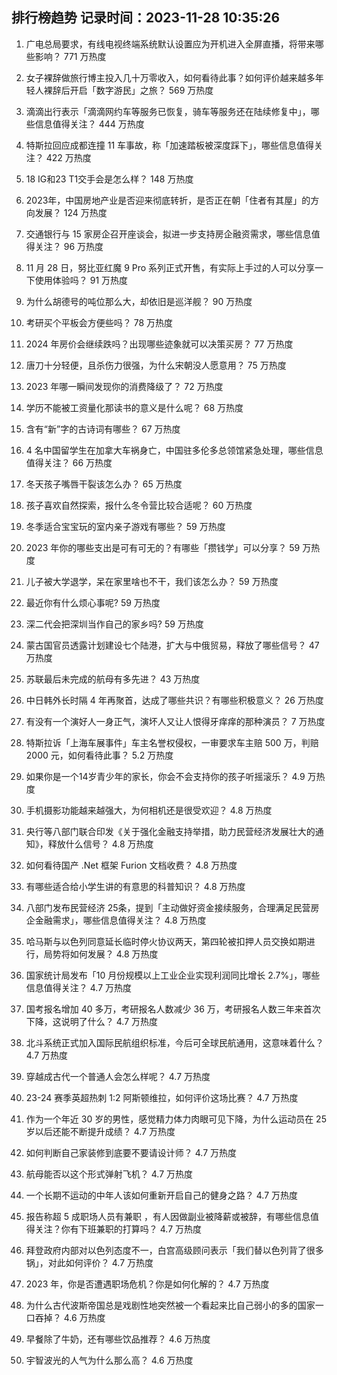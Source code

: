 
## 排行榜趋势 记录时间：2023-11-28 10:35:26
  
  1. 广电总局要求，有线电视终端系统默认设置应为开机进入全屏直播，将带来哪些影响？ 771 万热度
    
  2. 女子裸辞做旅行博主投入几十万零收入，如何看待此事？如何评价越来越多年轻人裸辞后开启「数字游民」之旅？ 569 万热度
    
  3. 滴滴出行表示「滴滴网约车等服务已恢复，骑车等服务还在陆续修复中」，哪些信息值得关注？ 444 万热度
    
  4. 特斯拉回应成都连撞 11 车事故，称「加速踏板被深度踩下」，哪些信息值得关注？ 422 万热度
    
  5. 18 IG和23 T1交手会是怎么样？ 148 万热度
    
  6. 2023年，中国房地产业是否迎来彻底转折，是否正在朝「住者有其屋」的方向发展？ 124 万热度
    
  7. 交通银行与 15 家房企召开座谈会，拟进一步支持房企融资需求，哪些信息值得关注？ 96 万热度
    
  8. 11 月 28 日，努比亚红魔 9 Pro 系列正式开售，有实际上手过的人可以分享一下使用体验吗？ 91 万热度
    
  9. 为什么胡德号的吨位那么大，却依旧是巡洋舰？ 90 万热度
    
  10. 考研买个平板会方便些吗？ 78 万热度
    
  11. 2024 年房价会继续跌吗？出现哪些迹象就可以决策买房？ 77 万热度
    
  12. 唐刀十分轻便，且杀伤力很强，为什么宋朝没人愿意用？ 75 万热度
    
  13. 2023 年哪一瞬间发现你的消费降级了？ 72 万热度
    
  14. 学历不能被工资量化那读书的意义是什么呢？ 68 万热度
    
  15. 含有“新”字的古诗词有哪些？ 67 万热度
    
  16. 4 名中国留学生在加拿大车祸身亡，中国驻多伦多总领馆紧急处理，哪些信息值得关注？ 66 万热度
    
  17. 冬天孩子嘴唇干裂该怎么办？ 65 万热度
    
  18. 孩子喜欢自然探索，报什么冬令营比较合适呢？ 60 万热度
    
  19. 冬季适合宝宝玩的室内亲子游戏有哪些？ 59 万热度
    
  20. 2023 年你的哪些支出是可有可无的？有哪些「攒钱学」可以分享？ 59 万热度
    
  21. 儿子被大学退学，呆在家里啥也不干，我们该怎么办？ 59 万热度
    
  22. 最近你有什么烦心事呢? 59 万热度
    
  23. 深二代会把深圳当作自己的家乡吗? 59 万热度
    
  24. 蒙古国官员透露计划建设七个陆港，扩大与中俄贸易，释放了哪些信号？ 47 万热度
    
  25. 苏联最后未完成的航母有多先进？ 43 万热度
    
  26. 中日韩外长时隔 4 年再聚首，达成了哪些共识？有哪些积极意义？ 26 万热度
    
  27. 有没有一个演好人一身正气，演坏人又让人恨得牙痒痒的那种演员？ 7 万热度
    
  28. 特斯拉诉「上海车展事件」车主名誉权侵权，一审要求车主赔 500 万，判赔 2000 元，如何看待此事？ 5.2 万热度
    
  29. 如果你是一个14岁青少年的家长，你会不会支持你的孩子听摇滚乐？ 4.9 万热度
    
  30. 手机摄影功能越来越强大，为何相机还是很受欢迎？ 4.8 万热度
    
  31. 央行等八部门联合印发《关于强化金融支持举措，助力民营经济发展壮大的通知》，释放什么信号？ 4.8 万热度
    
  32. 如何看待国产 .Net 框架 Furion 文档收费？ 4.8 万热度
    
  33. 有哪些适合给小学生讲的有意思的科普知识？ 4.8 万热度
    
  34. 八部门发布民营经济 25条，提到「主动做好资金接续服务，合理满足民营房企金融需求」，哪些信息值得关注？ 4.8 万热度
    
  35. 哈马斯与以色列同意延长临时停火协议两天，第四轮被扣押人员交换如期进行，局势将如何发展？ 4.8 万热度
    
  36. 国家统计局发布「10 月份规模以上工业企业实现利润同比增长 2.7%」，哪些信息值得关注？ 4.7 万热度
    
  37. 国考报名增加 40 多万，考研报名人数减少 36 万，考研报名人数三年来首次下降，这说明了什么？ 4.7 万热度
    
  38. 北斗系统正式加入国际民航组织标准，今后可全球民航通用，这意味着什么？ 4.7 万热度
    
  39. 穿越成古代一个普通人会怎么样呢？ 4.7 万热度
    
  40. 23-24 赛季英超热刺 1:2 阿斯顿维拉，如何评价这场比赛？ 4.7 万热度
    
  41. 作为一个年近 30 岁的男性，感觉精力体力肉眼可见下降，为什么运动员在 25 岁以后还能不断提升成绩？ 4.7 万热度
    
  42. 如何判断自己家装修到底要不要请设计师？ 4.7 万热度
    
  43. 航母能否以这个形式弹射飞机？ 4.7 万热度
    
  44. 一个长期不运动的中年人该如何重新开启自己的健身之路？ 4.7 万热度
    
  45. 报告称超 5 成职场人员有兼职 ，有人因做副业被降薪或被辞，有哪些信息值得关注？你有下班兼职的打算吗？ 4.7 万热度
    
  46. 拜登政府内部对以色列态度不一，白宫高级顾问表示「我们替以色列背了很多锅」，对此如何评价？ 4.7 万热度
    
  47. 2023 年，你是否遭遇职场危机？你是如何化解的？ 4.7 万热度
    
  48. 为什么古代波斯帝国总是戏剧性地突然被一个看起来比自己弱小的多的国家一口吞掉？ 4.6 万热度
    
  49. 早餐除了牛奶，还有哪些饮品推荐？ 4.6 万热度
    
  50. 宇智波光的人气为什么那么高？ 4.6 万热度
    